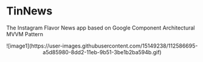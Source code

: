 # TinNews

The Instagram Flavor News app based on Google Component Architectural MVVM Pattern

<p align="center">
  ![image1](https://user-images.githubusercontent.com/15149238/112586695-a5d85980-8dd2-11eb-9b51-3be1b2ba594b.gif)
</p>


